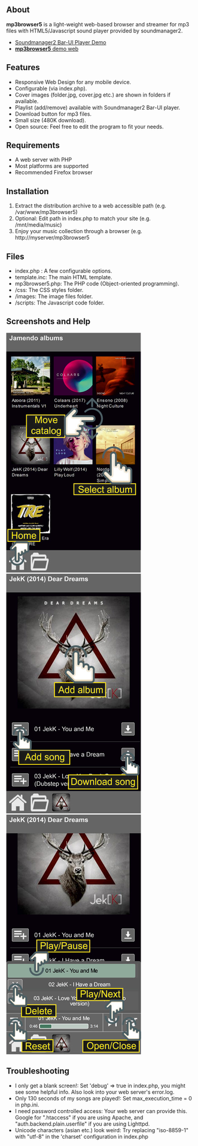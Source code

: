 ﻿## About

**mp3browser5** is a light-weight web-based browser and streamer for mp3 files with HTML5/Javascript sound player provided by soundmanager2.
+ [Soundmanager2 Bar-UI Player Demo][1]
+ [**mp3browser5** demo web][2] 

## Features

+ Responsive Web Design for any mobile device.
+ Configurable (via index.php).
+ Cover images (folder.jpg, cover.jpg etc.) are shown in folders if available.
+ Playlist (add/remove) available with Soundmanager2 Bar-UI player.
+ Download button for mp3 files.
+ Small size (480K download).
+ Open source: Feel free to edit the program to fit your needs.

## Requirements

+ A web server with PHP
+ Most platforms are supported
+ Recommended Firefox browser

## Installation

1. Extract the distribution archive to a web accessible path (e.g. /var/www/mp3browser5)
2. Optional: Edit path in index.php to match your site (e.g. /mnt/media/music)
3. Enjoy your music collection through a browser (e.g. http://myserver/mp3browser5

## Files

+ index.php : A few configurable options.
+ template.inc: The main HTML template.
+ mp3browser5.php: The PHP code (Object-oriented programming).
+ /css: The CSS styles folder.
+ /images: The image files folder.
+ /scripts: The Javascript code folder.

## Screenshots and Help

![Screenshot mp3browser5 1](https://raw.githubusercontent.com/ipereda/mp3browser5/master/images/help_01.jpg)
![Screenshot mp3browser5 2](https://raw.githubusercontent.com/ipereda/mp3browser5/master/images/help_02.jpg)
![Screenshot mp3browser5 3](https://raw.githubusercontent.com/ipereda/mp3browser5/master/images/help_03.jpg)

## Troubleshooting

+ I only get a blank screen!: Set 'debug' => true in index.php, you might see some helpful info. Also look into your web server's error.log.
+ Only 130 seconds of my songs are played!: Set max_execution_time = 0 in php.ini.
+ I need password controlled access: Your web server can provide this. Google for ".htaccess" if you are using Apache, and "auth.backend.plain.userfile" if you are using Lighttpd.
+ Unicode characters (asian etc.) look weird: Try replacing "iso-8859-1" with "utf-8" in the 'charset' configuration in index.php

[1]: http://www.schillmania.com/projects/soundmanager2/demo/bar-ui/
[2]: http://mp3browser5.ipereda.com/


